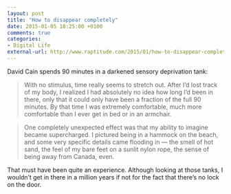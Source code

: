 ```yaml
---
layout: post
title: "How to disappear completely"
date: 2015-01-05 18:25:00 +0100
comments: true
categories: 
- Digital Life
external-url: http://www.raptitude.com/2015/01/how-to-disappear-completely/
---
```


David Cain spends 90 minutes in a darkened sensory deprivation tank:

> With no stimulus, time really seems to stretch out. After I’d lost track of my body, I realized I had absolutely no idea how long I’d been in there, only that it could only have been a fraction of the full 90 minutes. By that time I was extremely comfortable, much more comfortable than I ever get in bed or in an armchair.

> One completely unexpected effect was that my ability to imagine became supercharged. I pictured being in a hammock on the beach, and some very specific details came flooding in — the smell of hot sand, the feel of my bare feet on a sunlit nylon rope, the sense of being away from Canada, even.

That must have been quite an experience. Although looking at those tanks, I wouldn’t get in there in a million years if not for the fact that there’s no lock on the door.